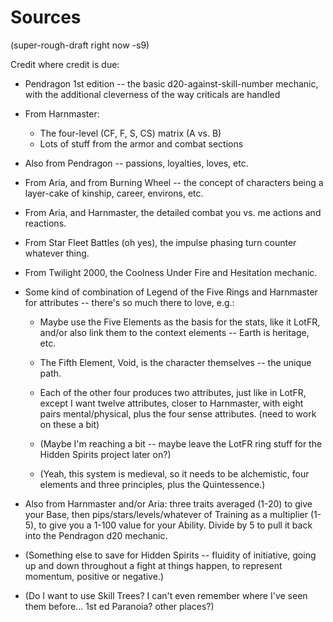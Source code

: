 # Sources

(super-rough-draft right now -s9)

Credit where credit is due:

*   Pendragon 1st edition -- the basic d20-against-skill-number mechanic, with the
    additional cleverness of the way criticals are handled
    
*   From Harnmaster:

    *   The four-level (CF, F, S, CS) matrix (A vs. B)
    *   Lots of stuff from the armor and combat sections

*   Also from Pendragon -- passions, loyalties, loves, etc.

*   From Aria, and from Burning Wheel -- the concept of characters being a layer-cake
    of kinship, career, environs, etc.

*   From Aria, and Harnmaster, the detailed combat you vs. me actions and reactions.
    
*   From Star Fleet Battles (oh yes), the impulse phasing turn counter whatever thing.

*   From Twilight 2000, the Coolness Under Fire and Hesitation mechanic.

*   Some kind of combination of Legend of the Five Rings and Harnmaster for attributes --
    there's so much there to love, e.g.:
    
    *   Maybe use the Five Elements as the basis for the stats, like it LotFR, and/or
        also link them to the context elements -- Earth is heritage, etc.
        
    *   The Fifth Element, Void, is the character themselves -- the unique path.
    
    *   Each of the other four produces two attributes, just like in LotFR, except
        I want twelve attributes, closer to Harnmaster, with eight pairs mental/physical,
        plus the four sense attributes. (need to work on these a bit)
        
    *   (Maybe I'm reaching a bit -- maybe leave the LotFR ring stuff for the Hidden
        Spirits project later on?)
        
    *   (Yeah, this system is medieval, so it needs to be alchemistic, four elements
        and three principles, plus the Quintessence.)
        
*   Also from Harnmaster and/or Aria: three traits averaged (1-20) to give your Base, then
    pips/stars/levels/whatever of Training as a multiplier (1-5), to give you a 1-100 value
    for your Ability.  Divide by 5 to pull it back into the Pendragon d20 mechanic.
    
*   (Something else to save for Hidden Spirits -- fluidity of initiative, going up and
    down throughout a fight at things happen, to represent momentum, positive or negative.)
    
*   (Do I want to use Skill Trees?  I can't even remember where I've seen them before...
    1st ed Paranoia?  other places?)
    
